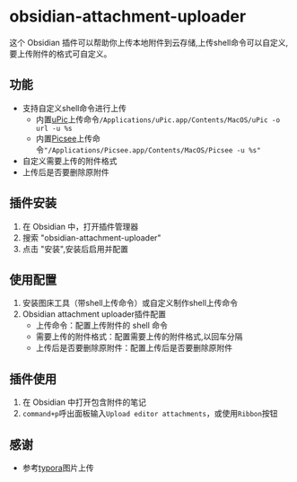 # obsidian-attachment-uploader

这个 Obsidian 插件可以帮助你上传本地附件到云存储,上传shell命令可以自定义,要上传附件的格式可自定义。

## 功能

* 支持自定义shell命令进行上传
  * 内置[uPic](https://github.com/gee1k/uPic)上传命令`/Applications/uPic.app/Contents/MacOS/uPic -o url -u %s`
  * 内置[Picsee](https://picsee.chitaner.com/blog/Picsee_imageClound_command.html)上传命令`"/Applications/Picsee.app/Contents/MacOS/Picsee -u %s"`
* 自定义需要上传的附件格式
* 上传后是否要删除原附件

## 插件安装

1. 在 Obsidian 中，打开插件管理器
2. 搜索 "obsidian-attachment-uploader"
3. 点击 "安装",安装后启用并配置


## 使用配置

1.  安装图床工具（带shell上传命令）或自定义制作shell上传命令
2.  Obsidian attachment uploader插件配置
    -  上传命令：配置上传附件的 shell 命令
    -  需要上传的附件格式：配置需要上传的附件格式,以回车分隔
    -  上传后是否要删除原附件：配置上传后是否要删除原附件


## 插件使用

1. 在 Obsidian 中打开包含附件的笔记
2. `command+p`呼出面板输入`Upload editor attachments`，或使用`Ribbon`按钮

## 感谢

* 参考[typora](https://typora.io/)图片上传



